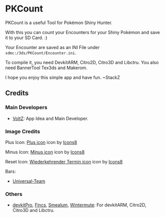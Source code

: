 # PKCount

PKCount is a useful Tool for Pokémon Shiny Hunter.

With this you can count your Encounters for your Shiny Pokémon and save it to your SD Card. :)

Your Encounter are saved as an INI File under `sdmc:/3ds/PKCount/Encounter.ini`.

To compile it, you need DevkitARM, Citro2D, Citro3D and Libctru. You also need BannerTool Tex3ds and Makerom.

I hope you enjoy this simple app and have fun. ~StackZ

## Credits

### Main Developers

- [VoltZ](https://github.com/SuperSaiyajinVoltZ): App Idea and Main Developer.

### Image Credits

Plus Icon:
<a target="_blank" href="/icons/set/plus">Plus icon</a> icon by <a target="_blank" href="https://icons8.de">Icons8</a>

Minus Icon:
<a target="_blank" href="/icons/set/minus">Minus icon</a> icon by <a target="_blank" href="https://icons8.de">Icons8</a>

Reset Icon:
<a target="_blank" href="/icons/set/recurring-appointment">Wiederkehrender Termin icon</a> icon by <a target="_blank" href="https://icons8.de">Icons8</a>

Bars:
- [Universal-Team](https://github.com/Universal-Team)

### Others

- [devkitPro](https://github.com/devkitPro), [Fincs](https://github.com/fincs), [Smealum](https://github.com/smealum), [Wintermute](https://github.com/WinterMute): For devkitARM, Citro2D, Citro3D and Libctru.